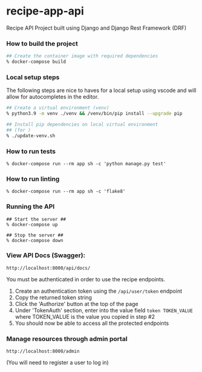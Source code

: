# recipe-app-api
Recipe API Project built using Django and Django Rest Framework (DRF)



### How to build the project
```sh
## Create the container image with required dependencies
% docker-compose build
```

### Local setup steps
The following steps are nice to haves for a local setup using vscode and will allow for autocompletes in the editor.
```sh
## Create a virtual environment (venv)
% python3.9 -m venv ./venv && /venv/bin/pip install --upgrade pip

## Install pip dependencies on local virtual environment
## (for )
% ./update-venv.sh
```

### How to run tests
```
% docker-compose run --rm app sh -c 'python manage.py test'
```
### How to run linting
```
% docker-compose run --rm app sh -c 'flake8'
```

### Running the API
```
## Start the server ##
% docker-compose up

## Stop the server ##
% docker-compose down
```

### View API Docs (Swagger):
`http://localhost:8000/api/docs/`

You must be authenticated in order to use the recipe endpoints.
1. Create an authentication token using the `/api/user/token` endpoint
2. Copy the returned token string
3. Click the 'Authorize' button at the top of the page
4. Under 'TokenAuth' section, enter into the value field `token TOKEN_VALUE` where TOKEN_VALUE is the value you copied in step #2
5. You should now be able to access all the protected endpoints

### Manage resources through admin portal
`http://localhost:8000/admin`

(You will need to register a user to log in)